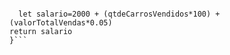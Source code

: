 ```function calculaSalario(qtdeCarrosVendidos, valorTotalVendas) {
 
  let salario=2000 + (qtdeCarrosVendidos*100) + (valorTotalVendas*0.05)
return salario
}```